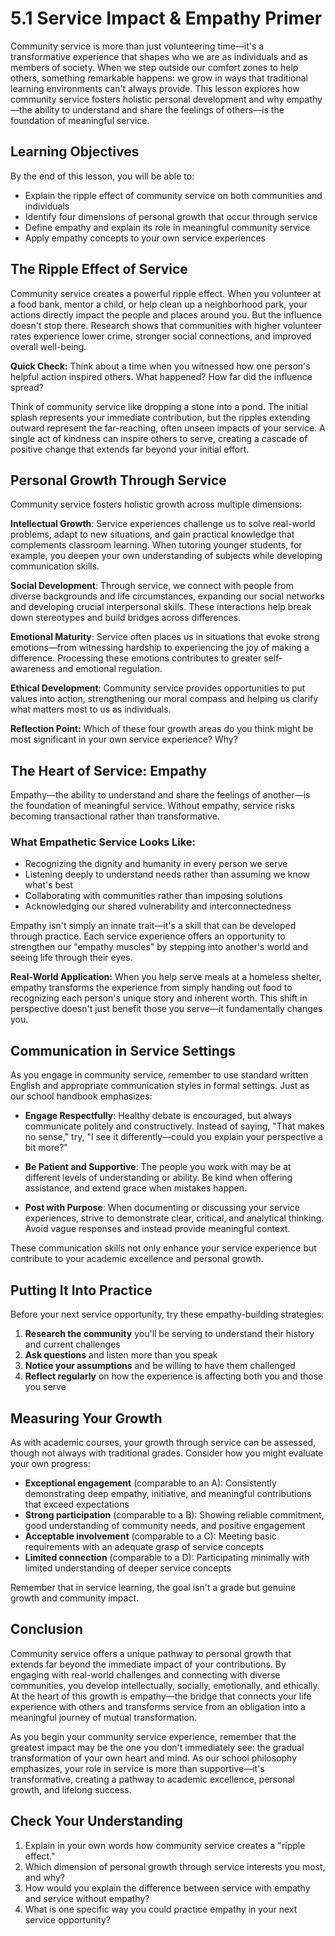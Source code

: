 # 5.1 Service Impact & Empathy Primer

Community service is more than just volunteering time—it's a transformative experience that shapes who we are as individuals and as members of society. When we step outside our comfort zones to help others, something remarkable happens: we grow in ways that traditional learning environments can't always provide. This lesson explores how community service fosters holistic personal development and why empathy—the ability to understand and share the feelings of others—is the foundation of meaningful service.

## Learning Objectives
By the end of this lesson, you will be able to:
* Explain the ripple effect of community service on both communities and individuals
* Identify four dimensions of personal growth that occur through service
* Define empathy and explain its role in meaningful community service
* Apply empathy concepts to your own service experiences

## The Ripple Effect of Service

Community service creates a powerful ripple effect. When you volunteer at a food bank, mentor a child, or help clean up a neighborhood park, your actions directly impact the people and places around you. But the influence doesn't stop there. Research shows that communities with higher volunteer rates experience lower crime, stronger social connections, and improved overall well-being.

**Quick Check:** Think about a time when you witnessed how one person's helpful action inspired others. What happened? How far did the influence spread?

Think of community service like dropping a stone into a pond. The initial splash represents your immediate contribution, but the ripples extending outward represent the far-reaching, often unseen impacts of your service. A single act of kindness can inspire others to serve, creating a cascade of positive change that extends far beyond your initial effort.

## Personal Growth Through Service

Community service fosters holistic growth across multiple dimensions:

**Intellectual Growth**: Service experiences challenge us to solve real-world problems, adapt to new situations, and gain practical knowledge that complements classroom learning. When tutoring younger students, for example, you deepen your own understanding of subjects while developing communication skills.

**Social Development**: Through service, we connect with people from diverse backgrounds and life circumstances, expanding our social networks and developing crucial interpersonal skills. These interactions help break down stereotypes and build bridges across differences.

**Emotional Maturity**: Service often places us in situations that evoke strong emotions—from witnessing hardship to experiencing the joy of making a difference. Processing these emotions contributes to greater self-awareness and emotional regulation.

**Ethical Development**: Community service provides opportunities to put values into action, strengthening our moral compass and helping us clarify what matters most to us as individuals.

**Reflection Point:** Which of these four growth areas do you think might be most significant in your own service experience? Why?

## The Heart of Service: Empathy

Empathy—the ability to understand and share the feelings of another—is the foundation of meaningful service. Without empathy, service risks becoming transactional rather than transformative. 

### What Empathetic Service Looks Like:
- Recognizing the dignity and humanity in every person we serve
- Listening deeply to understand needs rather than assuming we know what's best
- Collaborating with communities rather than imposing solutions
- Acknowledging our shared vulnerability and interconnectedness

Empathy isn't simply an innate trait—it's a skill that can be developed through practice. Each service experience offers an opportunity to strengthen our "empathy muscles" by stepping into another's world and seeing life through their eyes.

**Real-World Application:** When you help serve meals at a homeless shelter, empathy transforms the experience from simply handing out food to recognizing each person's unique story and inherent worth. This shift in perspective doesn't just benefit those you serve—it fundamentally changes you.

## Communication in Service Settings

As you engage in community service, remember to use standard written English and appropriate communication styles in formal settings. Just as our school handbook emphasizes:

* **Engage Respectfully**: Healthy debate is encouraged, but always communicate politely and constructively. Instead of saying, "That makes no sense," try, "I see it differently—could you explain your perspective a bit more?"

* **Be Patient and Supportive**: The people you work with may be at different levels of understanding or ability. Be kind when offering assistance, and extend grace when mistakes happen.

* **Post with Purpose**: When documenting or discussing your service experiences, strive to demonstrate clear, critical, and analytical thinking. Avoid vague responses and instead provide meaningful context.

These communication skills not only enhance your service experience but contribute to your academic excellence and personal growth.

## Putting It Into Practice

Before your next service opportunity, try these empathy-building strategies:
1. **Research the community** you'll be serving to understand their history and current challenges
2. **Ask questions** and listen more than you speak
3. **Notice your assumptions** and be willing to have them challenged
4. **Reflect regularly** on how the experience is affecting both you and those you serve

## Measuring Your Growth

As with academic courses, your growth through service can be assessed, though not always with traditional grades. Consider how you might evaluate your own progress:

* **Exceptional engagement** (comparable to an A): Consistently demonstrating deep empathy, initiative, and meaningful contributions that exceed expectations
* **Strong participation** (comparable to a B): Showing reliable commitment, good understanding of community needs, and positive engagement
* **Acceptable involvement** (comparable to a C): Meeting basic requirements with an adequate grasp of service concepts
* **Limited connection** (comparable to a D): Participating minimally with limited understanding of deeper service concepts

Remember that in service learning, the goal isn't a grade but genuine growth and community impact.

## Conclusion

Community service offers a unique pathway to personal growth that extends far beyond the immediate impact of your contributions. By engaging with real-world challenges and connecting with diverse communities, you develop intellectually, socially, emotionally, and ethically. At the heart of this growth is empathy—the bridge that connects your life experience with others and transforms service from an obligation into a meaningful journey of mutual transformation.

As you begin your community service experience, remember that the greatest impact may be the one you don't immediately see: the gradual transformation of your own heart and mind. As our school philosophy emphasizes, your role in service is more than supportive—it's transformative, creating a pathway to academic excellence, personal growth, and lifelong success.

## Check Your Understanding
1. Explain in your own words how community service creates a "ripple effect."
2. Which dimension of personal growth through service interests you most, and why?
3. How would you explain the difference between service with empathy and service without empathy?
4. What is one specific way you could practice empathy in your next service opportunity?